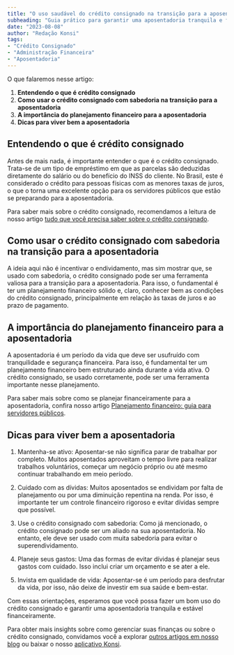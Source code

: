 ```yaml
---
title: "O uso saudável do crédito consignado na transição para a aposentadoria"
subheading: "Guia prático para garantir uma aposentadoria tranquila e financeiramente estável."
date: "2023-08-08"
author: "Redação Konsi"
tags:
- "Crédito Consignado"
- "Administração Financeira"
- "Aposentadoria"
---
```


O que falaremos nesse artigo:

1. **Entendendo o que é crédito consignado**
2. **Como usar o crédito consignado com sabedoria na transição para a aposentadoria**
3. **A importância do planejamento financeiro para a aposentadoria**
4. **Dicas para viver bem a aposentadoria**

## Entendendo o que é crédito consignado

Antes de mais nada, é importante entender o que é o crédito consignado. Trata-se de um tipo de empréstimo em que as parcelas são deduzidas diretamente do salário ou do benefício do INSS do cliente. No Brasil, este é considerado o crédito para pessoas físicas com as menores taxas de juros, o que o torna uma excelente opção para os servidores públicos que estão se preparando para a aposentadoria.

Para saber mais sobre o crédito consignado, recomendamos a leitura de nosso artigo [tudo que você precisa saber sobre o crédito consignado](https://konsi.com.br/postagens/tudo-que-voce-precisa-saber-sobre-o-credito-consignado).

## Como usar o crédito consignado com sabedoria na transição para a aposentadoria

A ideia aqui não é incentivar o endividamento, mas sim mostrar que, se usado com sabedoria, o crédito consignado pode ser uma ferramenta valiosa para a transição para a aposentadoria. Para isso, o fundamental é ter um planejamento financeiro sólido e, claro, conhecer bem as condições do crédito consignado, principalmente em relação às taxas de juros e ao prazo de pagamento.

## A importância do planejamento financeiro para a aposentadoria

A aposentadoria é um período da vida que deve ser usufruído com tranquilidade e segurança financeira. Para isso, é fundamental ter um planejamento financeiro bem estruturado ainda durante a vida ativa. O crédito consignado, se usado corretamente, pode ser uma ferramenta importante nesse planejamento.

Para saber mais sobre como se planejar financeiramente para a aposentadoria, confira nosso artigo [Planejamento financeiro: guia para servidores públicos](https://konsi.com.br/postagens/planejamento-financeiro-guia-para-servidores-publicos).

## Dicas para viver bem a aposentadoria

1. Mantenha-se ativo: Aposentar-se não significa parar de trabalhar por completo. Muitos aposentados aproveitam o tempo livre para realizar trabalhos voluntários, começar um negócio próprio ou até mesmo continuar trabalhando em meio período.

2. Cuidado com as dívidas: Muitos aposentados se endividam por falta de planejamento ou por uma diminuição repentina na renda. Por isso, é importante ter um controle financeiro rigoroso e evitar dívidas sempre que possível.

3. Use o crédito consignado com sabedoria: Como já mencionado, o crédito consignado pode ser um aliado na sua aposentadoria. No entanto, ele deve ser usado com muita sabedoria para evitar o superendividamento.

4. Planeje seus gastos: Uma das formas de evitar dívidas é planejar seus gastos com cuidado. Isso inclui criar um orçamento e se ater a ele.

5. Invista em qualidade de vida: Aposentar-se é um período para desfrutar da vida, por isso, não deixe de investir em sua saúde e bem-estar.

Com essas orientações, esperamos que você possa fazer um bom uso do crédito consignado e garantir uma aposentadoria tranquila e estável financeiramente.

Para obter mais insights sobre como gerenciar suas finanças ou sobre o crédito consignado, convidamos você a explorar [outros artigos em nosso blog](https://konsi.com.br/postagens) ou baixar o nosso [aplicativo Konsi](https://play.google.com/store/apps/details?id=br.com.konsi).